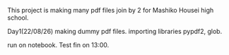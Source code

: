 This project is making many pdf files join by 2 for Mashiko Housei high school.

Day1(22/08/26)
making dummy pdf files. importing libraries pypdf2, glob.

run on notebook.
Test fin on 13:00.
